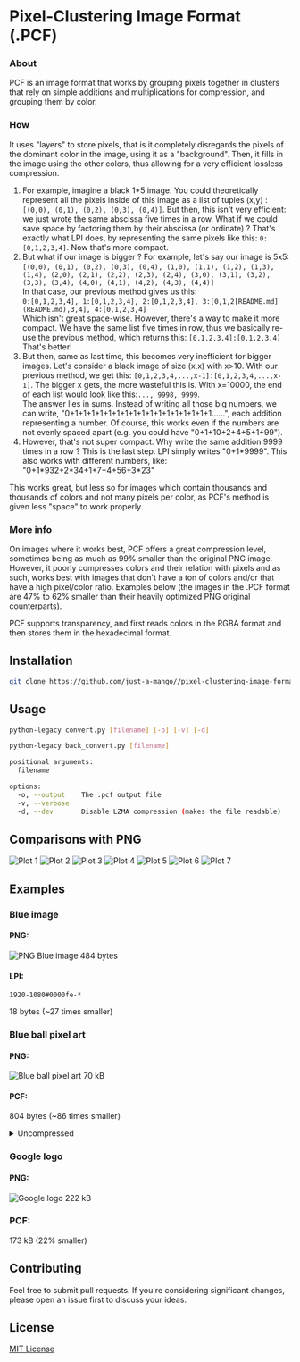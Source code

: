 # Pixel-Clustering Image Format (.PCF)
### About
PCF is an image format that works by grouping pixels together in clusters that rely on simple additions and multiplications for compression, and grouping them by color.

### How
It uses "layers" to store pixels, that is it completely disregards the pixels of the dominant color in the image, using it as a "background". Then, it fills in the image using the other colors, thus allowing for a very efficient lossless compression. 

1. For example, imagine a black 1*5 image. You could theoretically represent all the pixels inside of this image as a list of tuples (x,y) : `[(0,0), (0,1), (0,2), (0,3), (0,4)]`. But then, this isn't very efficient: we just wrote the same abscissa five times in a row. What if we could save space by factoring them by their abscissa (or ordinate) ? That's exactly what LPI does, by representing the same pixels like this: `0:[0,1,2,3,4]`. Now that's more compact. 
2. But what if our image is bigger ? For example, let's say our image is 5x5:\
`
[(0,0), (0,1), (0,2), (0,3), (0,4),
(1,0), (1,1), (1,2), (1,3), (1,4),
(2,0), (2,1), (2,2), (2,3), (2,4),
(3,0), (3,1), (3,2), (3,3), (3,4),
(4,0), (4,1), (4,2), (4,3), (4,4)]
`\
In that case, our previous method gives us this:\
`0:[0,1,2,3,4], 1:[0,1,2,3,4], 2:[0,1,2,3,4], 3:[0,1,2[README.md](README.md),3,4], 4:[0,1,2,3,4]`\
Which isn't great space-wise. However, there's a way to make it more compact. We have the same list five times in row, thus we basically re-use the previous method, which returns this:
`[0,1,2,3,4]:[0,1,2,3,4]`\
That's better!
3. But then, same as last time, this becomes very inefficient for bigger images. Let's consider a black image of size (x,x) with x>10. With our previous method, we get this:
`[0,1,2,3,4,...,x-1]:[0,1,2,3,4,...,x-1]`. The bigger x gets, the more wasteful this is. With x=10000, the end of each list would look like this:`..., 9998, 9999`.\
The answer lies in sums. Instead of writing all those big numbers, we can write, "0+1+1+1+1+1+1+1+1+1+1+1+1+1+1+1+1+1......", each addition representing a number. Of course, this works even if the numbers are not evenly spaced apart (e.g. you could have "0+1+10+2+4+5+1+99").
4. However, that's not super compact. Why write the same addition 9999 times in a row ? This is the last step. LPI simply writes "0+1\*9999". This also works with different numbers, like: "0+1\*932+2\*34+1+7+4+56+3\*23"

This works great, but less so for images which contain thousands and thousands of colors and not many pixels per color, as PCF's method is given less "space" to work properly.

### More info
On images where it works best, PCF offers a great compression level, sometimes being as much as 99% smaller than the original PNG image. However, it poorly compresses colors and their relation with pixels and as such, works best with images that don't have a ton of colors and/or that have a high pixel/color ratio. Examples below (the images in the .PCF format are 47% to 62% smaller than their heavily optimized PNG original counterparts).

PCF supports transparency, and first reads colors in the RGBA format and then stores them in the hexadecimal format.

## Installation

```bash
git clone https://github.com/just-a-mango//pixel-clustering-image-format
```

## Usage

```sh
python-legacy convert.py [filename] [-o] [-v] [-d]

python-legacy back_convert.py [filename]

positional arguments:
  filename

options:
  -o, --output    The .pcf output file
  -v, --verbose
  -d, --dev       Disable LZMA compression (makes the file readable)
```

## Comparisons with PNG
![Plot 1](plots/fig1.png)
![Plot 2](plots/fig2.png)
![Plot 3](plots/fig3.png)
![Plot 4](plots/fig4.png)
![Plot 5](plots/fig5.png)
![Plot 6](plots/fig6.png)
![Plot 7](plots/fig7.png)

## Examples
### Blue image
#### PNG:
![PNG Blue image](test-images/blue.png)
484 bytes
#### LPI:
```
1920-1080#0000fe-*
```
18 bytes (~27 times smaller)

### Blue ball pixel art
#### PNG:
![Blue ball pixel art](test-images/blue_ball_pixel_art.png)
70 kB
#### PCF:
804 bytes (~86 times smaller)
<details>
<summary>Uncompressed</summary>

```
1408-1402#6e92a2-*#587084-{y43+1*395+528+1*131:1185+1*43,y87+1*439+352+1*175:1229+1*43,y175+1*43+265+1*130+617+1*43:570+1*43,y175+1*43+440+1*395:877+1*43,y175+1*43+484+1*307:921+1*43,y219+1*131+45+1*131:482+1*43,y219+1*43+177+1*130:526+1*43,y219+1*43+484+1*219:965+1*43,y219+1*43+528+1*87:1009+1*43,y263+1*43:1053+1*43,y263+1*702:1273+1*43,y307+1*43+308+1*175:1097+1*43,y351+1*87:306+1*43+45+1*43,y351+1*131:438+1*43,y439+1*87:218+1*43,y439+1*43:1141+1*43,y483+1*130+177+1*43+397+1*43:614+1*43,y527+1*130+89+1*175:658+1*43,y527+1*394:702+1*43,y570+1*395:746+1*43,y614+1*439:790+1*43,y614+1*483:834+1*42}#1e3147-{y131+1*43:570+1*87,y131+1*43+1056+1*43:658+1*218,y175+1*43:482+1*87,y219+1*43:394+1*87,y263+1*43:350+1*43,y307+1*43:306+1*43,y351+1*43:262+1*43,y439+1*87+352+1*87:1185+1*43,y527+1*350:1229+1*43,y966+1*87:1141+1*43,y1054+1*43:1097+1*43,y1098+1*43:1053+1*43,y1142+1*43:965+1*87,y1186+1*43:877+1*87}#85b0b5-{658+1*218:175+1*43,658+1*262:219+1*87,658+1*306:307+1*43,702+1*306:351+1*43,746+1*306:395+1*43,262+1*43+485+1*350:439+1*43,262+1*43+485+1*262:483+1*43,174+1*87+133+1*87+353+1*130:527+1*42,174+1*43+221+1*87:570+1*43,174+1*43+265+1*43:614+1*43,174+1*43+265+1*87:658+1*43,174+1*43+265+1*131:702+1*87,174+1*43+309+1*87:790+1*43,174+1*43+353+1*87:834+1*43,570+1*87:878+1*43,614+1*87:922+1*87,658+1*43:1010+1*43,658+1*87:1054+1*43,350+1*43+265+1*87:1098+1*43,394+1*87+177+1*87:1142+1*43,482+1*87+45+1*131:1186+1*43}#bad4cf-{921+1*43:219+1*43,921+1*131:263+1*43,965+1*131:307+1*43,1009+1*131:351+1*43,1053+1*87:395+1*43,306+1*43:439+1*43,306+1*87:483+1*43,262+1*131:527+1*42,218+1*219:570+1*43,306+1*175:614+1*43,394+1*87:658+1*43,438+1*43:702+1*43,482+1*43:790+1*43,482+1*87:834+1*43,218+1*43+265+1*43:878+1*43,218+1*43+265+1*87:922+1*43,262+1*43+221+1*87:966+1*43,262+1*43+221+1*131:1010+1*43,306+1*43+177+1*131:1054+1*43,482+1*175:1098+1*87,570+1*43:1186+1*43}#385165-{y263+1*87:394+1*87,y307+1*87:350+1*43,y351+1*87+45+1*482:1141+1*43,y395+1*43:262+1*43,y527+1*350:1185+1*43,y834+1*263:1053+1*43,y834+1*219:1097+1*43,y878+1*263:1009+1*43,y922+1*131:702+1*43,y966+1*263:746+1*43,y966+1*175:965+1*43,y1010+1*175:921+1*43,y1054+1*175:790+1*43,y1054+1*131:877+1*43,y1098+1*131:834+1*42}#f1f2d4-{218+1*87:614+1*43,218+1*175:658+1*43,218+1*219:702+1*43,218+1*263:746+1*131,262+1*263:878+1*87,306+1*219:966+1*87,350+1*175:1054+1*43,394+1*87:1098+1*43}#242424-{0+1*1401:1406+1}
```

</details>

### Google logo
#### PNG:
![Google logo](test-images/google_logo.png)
222 kB
### PCF:
173 kB (22% smaller)


## Contributing

Feel free to submit pull requests. If you're considering significant changes, please open an issue first to discuss your ideas.

## License

[MIT License](LICENSE)
